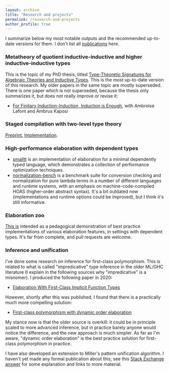 ```yaml
---
layout: archive
title: "Research and projects"
permalink: /research-and-projects
author_profile: true
---
```


I summarize below my most notable outputs and the recommended up-to-date
versions for them. I don't list all [publications](/publications) here.

### Metatheory of quotient inductive-inductive and higher inductive-inductive types

This is the topic of my PhD thesis, titled [Type-Theoretic Signatures for Algebraic
Theories and Inductive Types](https://github.com/AndrasKovacs/thesis/blob/main/src/thesis.pdf). This
is the most up-to-date version of this research. My older papers in the same topic are mostly superseded.
There is one paper which is not superseded, because the thesis only summarizes it, but does not really improve
or revise it:

- [For Finitary Induction-Induction, Induction is Enough](https://drops.dagstuhl.de/opus/volltexte/2020/13070/), with
  Ambroise Lafont and Ambrus Kaposi

### Staged compilation with two-level type theory

[Preprint.](pdfs/2ltt.pdf) [Implementation](https://github.com/AndrasKovacs/staged).

### High-performance elaboration with dependent types

- [smalltt](https://github.com/AndrasKovacs/smalltt) is an implementation of
  elaboration for a minimal dependently typed language, which demonstrates a
  collection of performance optimization techniques.
- [normalization-bench](https://github.com/AndrasKovacs/normalization-bench) is
  a benchmark suite for conversion checking and normalization for pure lambda
  terms in a number of different languages and runtime systems, with an emphasis
  on machine-code-compiled HOAS (higher-order abstract syntax). It's a bit outdated now
  (implementations and runtime options could be improved), but I think it's
  still informative.

### Elaboration zoo

[This is](https://github.com/AndrasKovacs/elaboration-zoo) intended as a
pedagogical demonstration of best practice implementations of various
elaboration features, in settings with dependent types. It's far from complete,
and pull requests are welcome.

### Inference and unification

I've done some research on inference for first-class polymorphism. This is related to
what is called "impredicative" type inference in the older ML/GHC literature (I
explain in the following sources why "impredicative" is a misnomer). I produced
the following paper in 2020:

- [Elaboration With First-Class Implicit Function Types](https://dl.acm.org/doi/10.1145/3408983)

However, shortly after this was published, I found that there is a practically much more compelling
solution:

- [First-class polymorphism with dynamic order
  elaboration](https://github.com/AndrasKovacs/elaboration-zoo/tree/master/06-first-class-poly)

My stance now is that the older source is overkill: it could be in principle
scaled to more advanced inference, but in practice barely anyone would notice
the difference, and the new approach is much simpler. As far as I'm aware,
"dynamic order elaboration" is the best practice solution for first-class polymorphism
in practice.

I have also developed an extension to Miller's pattern unification algorithm. I
haven't yet made any formal publication about this; see this [Stack Exchange
answer](https://cstheory.stackexchange.com/questions/50914/swapping-arguments-of-variables-in-higher-order-pattern-unification/50918#50918)
for some explanation and links to more material.
